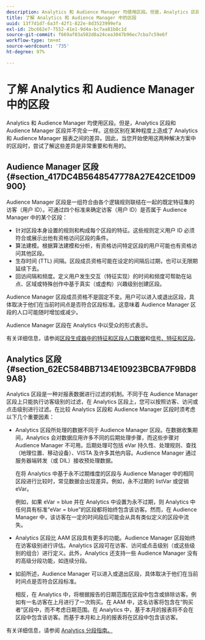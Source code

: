 ```yaml
---
description: Analytics 和 Audience Manager 均使用区段。但是，Analytics 区段和 Audience Manager 区段并不完全一样。这些区别在某种程度上造成了 Analytics 和 Audience Manager 报表之间的差异。因此，当您开始使用这两种解决方案中的区段时，尝试了解这些差异是非常重要和有用的。
title: 了解 Analytics 和 Audience Manager 中的区段
uuid: 13f7d1d7-6a3f-42f1-822e-8d3523999efa
exl-id: 2bc662e7-7552-41e1-9d4a-bc7aa81b8c1d
source-git-commit: f669af03a502d8a24cea3047b96ec7cba7c59e6f
workflow-type: tm+mt
source-wordcount: '735'
ht-degree: 97%

---
```


# 了解 Analytics 和 Audience Manager 中的区段

Analytics 和 Audience Manager 均使用区段。但是，Analytics 区段和 Audience Manager 区段并不完全一样。这些区别在某种程度上造成了 Analytics 和 Audience Manager 报表之间的差异。因此，当您开始使用这两种解决方案中的区段时，尝试了解这些差异是非常重要和有用的。

## Audience Manager 区段 {#section_417DC4B5648547778A27E42CE1D09900}

Audience Manager 区段是一组符合由各个逻辑规则联结在一起的既定特征集的访客（用户 ID）。可通过四个标准来确定访客（用户 ID）是否属于 Audience Manager 中的某个区段：

* 针对区段本身设置的规则和构成每个区段的特征。这些规则定义用户 ID 必须符合或展示出他有资格访问区段的条件。
* 算法建模。根据算法建模和分析，有资格访问特定区段的用户可能也有资格访问其他区段。
* 生存时间 (TTL) 间隔。区段成员资格可能在设定的间隔后过期，也可以无限期延续下去。
* 回访间隔和频度。定义用户发生交互（特征实现）的时间和频度可帮助在站点、区域或特殊创作中基于真实（或虚构）兴趣级别创建区段。

Audience Manager 区段成员资格不是固定不变。用户可以进入或退出区段，具体取决于他们在当前时间点是否符合区段标准。这意味着 Audience Manager 区段的人口可能随时增加或减少。

Audience Manager 区段在 Analytics 中以受众的形式表示。

有关详细信息，请参阅[区段生成器中的特征和区段人口数据](https://experienceleague.adobe.com/docs/audience-manager/user-guide/features/segments/segment-builder-data.html)和[信号、特征和区段](https://experienceleague.adobe.com/docs/audience-manager/user-guide/reference/signal-trait-segment.html)。

## Analytics 区段 {#section_62EC584BB7134E10923BCBA7F9BD89A8}

Analytics 区段是一种对报表数据进行过滤的机制。不同于在 Audience Manager 区段上只能执行访客级别的过滤，在 Analytics 区段上，您可以按照访客、访问或点击级别进行过滤。在比较 Analytics 区段和 Audience Manager 区段时须考虑以下几个重要因素：

* Analytics 区段所处理的数据不同于 Audience Manager 区段。在数据收集期间，Analytics 会对数据应用许多不同的后期处理步骤，而这些步骤对 Audience Manager 不可用。后期处理可包括 eVar 持久性、处理规则、查找（地理位置、移动设备）、VISTA 及许多其他内容。Audience Manager 通过服务器端转发（或 DIL）接收预处理数据。

   在将 Analytics 中基于永不过期维度的区段与 Audience Manager 中的相同区段进行比较时，常见数据会出现差异。例如，永不过期的 listVar 或促销 eVar。

   例如，如果 eVar = blue 并在 Analytics 中设置为永不过期，则 Analytics 中任何具有标准“eVar = blue”的区段都将始终包含该访客。然而，在 Audience Manager 中，该访客在一定的时间段后可能会从具有类似定义的区段中流失。

* Analytics 区段比 AAM 区段具有更多的功能。Audience Manager 区段始终在访客级别进行评估。Analytics 区段可在访客、访问或点击级别（或这些级别的组合）进行定义。此外，Analytics 还支持一些 Audience Manager 没有的高级分段功能，如连续分段。
* 如前所述，Audience Manager 可以进入或退出区段，具体取决于他们在当前时间点是否符合区段标准。

   相反，在 Analytics 中，将根据报告的日期范围在区段中包含或排除访客。例如有一名访客在上月进行了一次购买。在 AAM 中，这名访客将包含在“购买者”区段中，而不考虑日期范围。在 Analytics 中，基于本月的报表将不会在区段中包含该访客。而基于本月和上月的报表将在区段中包含该访客。

有关详细信息，请参阅 [Analytics 分段指南。](https://experienceleague.adobe.com/docs/analytics/components/segmentation/seg-home.html)
